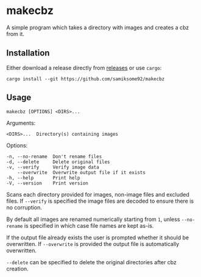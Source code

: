 # makecbz
A simple program which takes a directory with images and creates a cbz from it.

## Installation
Either download a release directly from [releases](https://github.com/samiksome92/makecbz/releases) or use `cargo`:

    cargo install --git https://github.com/samiksome92/makecbz

## Usage

    makecbz [OPTIONS] <DIRS>...

Arguments:

    <DIRS>...  Directory(s) containing images

Options:

    -n, --no-rename  Don't rename files
    -d, --delete     Delete original files
    -v, --verify     Verify image data
        --overwrite  Overwrite output file if it exists
    -h, --help       Print help
    -V, --version    Print version

Scans each directory provided for images, non-image files and excluded files. If `--verify` is specified the image files are decoded to ensure there is no corruption.

By default all images are renamed numerically starting from `1`, unless `--no-rename` is specified in which case file names are kept as-is.

If the output file already exists the user is prompted whether it should be overwritten. If `--overwrite` is provided the output file is automatically overwritten.

`--delete` can be specified to delete the original directories after cbz creation.